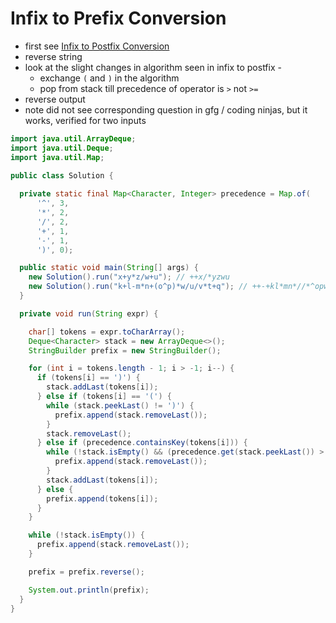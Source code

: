 # Infix to Prefix Conversion

- first see [Infix to Postfix Conversion](./Infix%20to%20Postfix%20Conversion.md)
- reverse string
- look at the slight changes in algorithm seen in infix to postfix - 
  - exchange `(` and `)` in the algorithm
  - pop from stack till precedence of operator is `>` not `>=`
- reverse output
- note did not see corresponding question in gfg / coding ninjas, but it works, verified for two inputs

```java 
import java.util.ArrayDeque;
import java.util.Deque;
import java.util.Map;
 
public class Solution {

  private static final Map<Character, Integer> precedence = Map.of(
      '^', 3,
      '*', 2,
      '/', 2,
      '+', 1,
      '-', 1,
      ')', 0);

  public static void main(String[] args) {
    new Solution().run("x+y*z/w+u"); // ++x/*yzwu
    new Solution().run("k+l-m*n+(o^p)*w/u/v*t+q"); // ++-+kl*mn*//*^opwuvtq
  }

  private void run(String expr) {

    char[] tokens = expr.toCharArray();
    Deque<Character> stack = new ArrayDeque<>();
    StringBuilder prefix = new StringBuilder();

    for (int i = tokens.length - 1; i > -1; i--) {
      if (tokens[i] == ')') {
        stack.addLast(tokens[i]);
      } else if (tokens[i] == '(') {
        while (stack.peekLast() != ')') {
          prefix.append(stack.removeLast());
        }
        stack.removeLast();
      } else if (precedence.containsKey(tokens[i])) {
        while (!stack.isEmpty() && (precedence.get(stack.peekLast()) > precedence.get(tokens[i]))) {
          prefix.append(stack.removeLast());
        }
        stack.addLast(tokens[i]);
      } else {
        prefix.append(tokens[i]);
      }
    }

    while (!stack.isEmpty()) {
      prefix.append(stack.removeLast());
    }

    prefix = prefix.reverse();

    System.out.println(prefix);
  }
}
```

